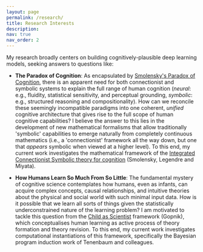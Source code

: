 ```yaml
---
layout: page
permalink: /research/
title: Research Interests
description:
nav: true
nav_order: 2
---
```


My research broadly centers on building cognitively-plausible deep learning models, seeking answers to questions like: 

- **The Paradox of Cognition**: As encapsulated by  <a href="https://home.csulb.edu/~cwallis/382/readings/482/smolensky.proper.treat.pdf">Smolensky's Paradox of Cognition</a>, there is an apparent need for both connectionist and symbolic systems to explain the full range of human cognition (<i>neural</i>: e.g., fluidity, statistical sensitivity, and perceptual grounding, <i> symbolic</i>: e.g., structured reasoning and compositionality). How can we reconcile these seemingly incompatible paradigms into one coherent, <i> unified </i> cognitive architecture that gives rise to the full scope of human cognitive capabilities? I believe the answer to this lies in the development of new mathematical formalisms that allow traditionally 'symbolic' capabilities to emerge naturally from completely continuous mathematics (i.e., a 'connectionist' framework all the way down, but one that <i> appears </i> symbolic when viewed at a higher level). To this end, my current work investigates the mathematical framework of the <a href="https://www.colorado.edu/ics/sites/default/files/attached-files/92-08.pdf">Integrated Connectionist Symbolic theory for cognition</a> (Smolensky, Legendre and Miyata).

- **How Humans Learn So Much From So Little**: The fundamental mystery of cognitive science contemplates how humans, even as infants, can acquire complex concepts, causal relationships, and intuitive theories about the physical and social world with such minimal input data. How is it possible that we learn all sorts of things given the statistically underconstrained nature of the learning problem? I am motivated to tackle this question from the <a href="https://www.jstor.org/stable/188064"> Child as Scientist</a> framework (Gopnik), which conceptualises human learning as active process of theory formation and theory revision. To this end, my current work investigates computational instantiations of this framework, specifically the Bayesian program induction work of Tenenbaum and colleagues.